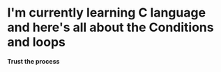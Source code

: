 # I'm currently learning C language and here's all about the Conditions and loops 
**Trust the process**
